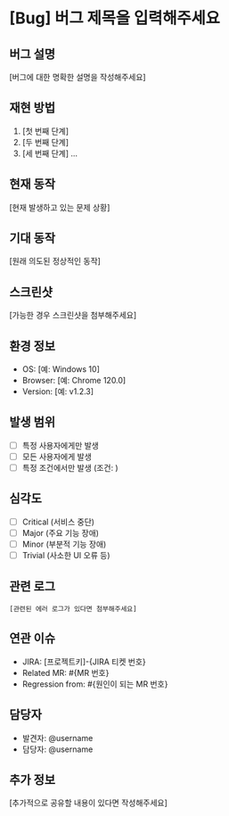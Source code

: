 # [Bug] 버그 제목을 입력해주세요

## 버그 설명
[버그에 대한 명확한 설명을 작성해주세요]

## 재현 방법
1. [첫 번째 단계]
2. [두 번째 단계]
3. [세 번째 단계]
...

## 현재 동작
[현재 발생하고 있는 문제 상황]

## 기대 동작
[원래 의도된 정상적인 동작]

## 스크린샷
[가능한 경우 스크린샷을 첨부해주세요]

## 환경 정보
- OS: [예: Windows 10]
- Browser: [예: Chrome 120.0]
- Version: [예: v1.2.3]

## 발생 범위
- [ ] 특정 사용자에게만 발생
- [ ] 모든 사용자에게 발생
- [ ] 특정 조건에서만 발생 (조건: )

## 심각도
- [ ] Critical (서비스 중단)
- [ ] Major (주요 기능 장애)
- [ ] Minor (부분적 기능 장애)
- [ ] Trivial (사소한 UI 오류 등)

## 관련 로그
```
[관련된 에러 로그가 있다면 첨부해주세요]
```

## 연관 이슈
- JIRA: [프로젝트키]-{JIRA 티켓 번호}
- Related MR: #{MR 번호}
- Regression from: #{원인이 되는 MR 번호}

## 담당자
- 발견자: @username
- 담당자: @username

## 추가 정보
[추가적으로 공유할 내용이 있다면 작성해주세요]